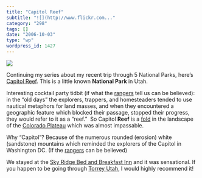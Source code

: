 ```yaml
---
title: "Capitol Reef"
subtitle: "![](http://www.flickr.com..."
category: "298"
tags: []
date: "2006-10-03"
type: "wp"
wordpress_id: 1427
---
```

[![](https://i0.wp.com/static.flickr.com/90/253257941_7846e495d3_m.jpg?w=584)](http://www.flickr.com/photos/98431073@N00/253257941/)

Continuing my series about my recent trip through 5 National Parks, here’s [Capitol Reef](http://www.nps.gov/care). This is a little known **National Park** in Utah. 

Interesting cocktail party tidbit (if what the [rangers](http://www.princetonreview.com/cte/profiles/dayInLife.asp?careerID=107) tell us can be believed): in the “old days” the explorers, trappers, and homesteaders tended to use nautical metaphors for land masses, and when they encountered a geographic feature which blocked their passage, stopped their progress, they would refer to it as a “reef.”  So Capitol **Reef** is a [fold](http://en.wikipedia.org/wiki/Waterpocket_Fold) in the landscape of the [Colorado Plateau](http://en.wikipedia.org/wiki/Colorado_plateau) which was almost impassable.

Why “Capitol”? Because of the numerous rounded (erosion) white (sandstone) mountains which reminded the explorers of the Capitol in Washington DC. (If the [rangers](http://www.princetonreview.com/cte/profiles/dayInLife.asp?careerID=107) can be believed) 

We stayed at the [Sky Ridge Bed and Breakfast Inn](http://www.google.com/maps?hl=en&lr=&safe=off&q=bed+and+breakfast&near=Torrey,+UT+84775&radius=0.0&latlng=38298889,-111418333,725158111843378999&sa=X&oi=local&ct=result&cd=1) and it was sensational. If you happen to be going through [Torrey Utah](http://www.torreyutah.com/), I would highly recommend it!